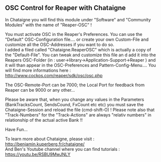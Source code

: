 ## OSC Control for Reaper  with Chataigne
In Chataigne you will find this module under "Software" and "Community Modules" with the name of "Reaper-OSC" !    

 You must activate OSC in the Reaper's Preferences. You can use the "Default" OSC-Configuration file.... or create your own Custom-File and customize all the OSC-Addresses if you want to do so.   
 I added a filed called "Chataigne.ReaperOSC" which is actually a copy of the "Default-File". You can tweak and customize this file an d add it into the Reapers OSC-Folder (in : user->library->Application-Support->Reaper ) and it will than appear in the OSC-Preferences and Pattern-Config-Menu.... 
 You will find more informations here : http://www.cockos.com/reaper/sdk/osc/osc.php  

The OSC-Remote-Port can be 7000; the Local Port for feedback from Reaper can be 9000 or any other...  

Please be aware that, when you change any values in the Parameters (BankTracksCount, SendsCound, FxCount etc etc) you must save the Chataigne-Session and reload the file (cmd-shift-O) !
Please note also that "Track-Numbers" for the "Track-Actions" are always "relativ numbers" in relationship of the actual active Bank !! 

Have Fun...

To learn more about Chataigne, please visit : http://benjamin.kuperberg.fr/chataigne/    
And Ben's Youtube channel where you can find tutorials : https://youtu.be/RSBU9MwJNLY


